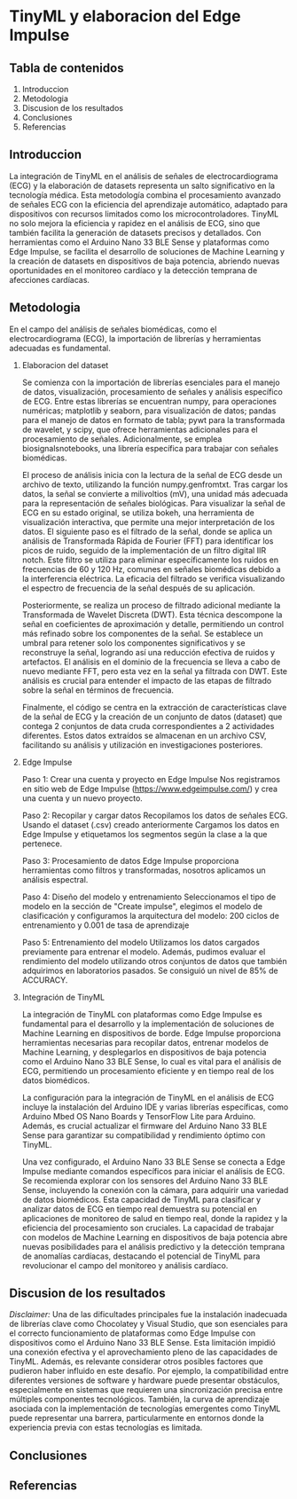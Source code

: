 # TinyML y elaboracion del Edge Impulse

## Tabla de contenidos
1. Introduccion
2. Metodologia
3. Discusion de los resultados
4. Conclusiones
5. Referencias

## Introduccion
La integración de TinyML en el análisis de señales de electrocardiograma (ECG) y la elaboración de datasets representa un salto significativo en la tecnología médica. Esta metodología combina el procesamiento avanzado de señales ECG con la eficiencia del aprendizaje automático, adaptado para dispositivos con recursos limitados como los microcontroladores. TinyML no solo mejora la eficiencia y rapidez en el análisis de ECG, sino que también facilita la generación de datasets precisos y detallados. Con herramientas como el Arduino Nano 33 BLE Sense y plataformas como Edge Impulse, se facilita el desarrollo de soluciones de Machine Learning y la creación de datasets en dispositivos de baja potencia, abriendo nuevas oportunidades en el monitoreo cardíaco y la detección temprana de afecciones cardíacas.

## Metodologia
En el campo del análisis de señales biomédicas, como el electrocardiograma (ECG), la importación de librerías y herramientas adecuadas es fundamental. 

1. Elaboracion del dataset

   Se comienza con la importación de librerías esenciales para el manejo de datos, visualización, procesamiento de señales y análisis específico de ECG. Entre estas librerías se encuentran numpy, para operaciones numéricas; matplotlib y seaborn, para visualización de datos; pandas para el manejo de datos en formato de tabla; pywt para la transformada de wavelet, y scipy, que ofrece herramientas adicionales para el procesamiento de señales. Adicionalmente, se emplea biosignalsnotebooks, una librería específica para trabajar con señales biomédicas.
   
   El proceso de análisis inicia con la lectura de la señal de ECG desde un archivo de texto, utilizando la función numpy.genfromtxt. Tras cargar los datos, la señal se convierte a milivoltios (mV), una unidad más adecuada para la representación de señales biológicas. Para visualizar la señal de ECG en su estado original, se utiliza bokeh, una herramienta de visualización interactiva, que permite una mejor interpretación de los datos. El siguiente paso es el filtrado de la señal, donde se aplica un análisis de Transformada Rápida de Fourier (FFT) para identificar los picos de ruido, seguido de la implementación de un filtro digital IIR notch. Este filtro se utiliza para eliminar específicamente los ruidos en frecuencias de 60 y 120 Hz, comunes en señales biomédicas debido a la interferencia eléctrica. La eficacia del filtrado se verifica visualizando el espectro de frecuencia de la señal después de su aplicación.
   
   Posteriormente, se realiza un proceso de filtrado adicional mediante la Transformada de Wavelet Discreta (DWT). Esta técnica descompone la señal en coeficientes de aproximación y detalle, permitiendo un control más refinado sobre los componentes de la señal. Se establece un umbral para retener solo los componentes significativos y se reconstruye la señal, logrando así una reducción efectiva de ruidos y artefactos. El análisis en el dominio de la frecuencia se lleva a cabo de nuevo mediante FFT, pero esta vez en la señal ya filtrada con DWT. Este análisis es crucial para entender el impacto de las etapas de filtrado sobre la señal en términos de frecuencia.
   
   Finalmente, el código se centra en la extracción de características clave de la señal de ECG y la creación de un conjunto de datos (dataset) que contega 2 conjuntos de data cruda correspondientes a 2 actividades diferentes. Estos datos extraídos se almacenan en un archivo CSV, facilitando su análisis y utilización en investigaciones posteriores.

2. Edge Impulse

   Paso 1: Crear una cuenta y proyecto en Edge Impulse
   Nos registramos en sitio web de Edge Impulse (https://www.edgeimpulse.com/) y crea una cuenta y un nuevo proyecto.

   Paso 2: Recopilar y cargar datos
   Recopilamos los datos de señales ECG. Usando el dataset (.csv) creado anteriormente
   Cargamos los datos en Edge Impulse y etiquetamos los segmentos según la clase a la que pertenece.

   Paso 3: Procesamiento de datos
   Edge Impulse proporciona herramientas como filtros y transformadas, nosotros aplicamos un análisis espectral.

   Paso 4: Diseño del modelo y entrenamiento
   Seleccionamos el tipo de modelo en la sección de "Create impulse", elegimos el modelo de clasificación y configuramos la arquitectura del modelo: 200 ciclos de entrenamiento y 0.001 de tasa de aprendizaje

   Paso 5: Entrenamiento del modelo
   Utilizamos los datos cargados previamente para entrenar el modelo. Además, pudimos evaluar el rendimiento del modelo utilizando otros conjuntos de datos que también adquirimos en laboratorios pasados. Se consiguió un nivel de 85% de ACCURACY.

4. Integración de TinyML

   La integración de TinyML con plataformas como Edge Impulse es fundamental para el desarrollo y la implementación de soluciones de Machine Learning en dispositivos de borde. Edge Impulse proporciona herramientas necesarias para recopilar datos, entrenar modelos de Machine Learning, y desplegarlos en dispositivos de baja potencia como el Arduino Nano 33 BLE Sense, lo cual es vital para el análisis de ECG, permitiendo un procesamiento eficiente y en tiempo real de los datos biomédicos.
   
   La configuración para la integración de TinyML en el análisis de ECG incluye la instalación del Arduino IDE y varias librerías específicas, como Arduino Mbed OS Nano Boards y TensorFlow Lite para Arduino. Además, es crucial actualizar el firmware del Arduino Nano 33 BLE Sense para garantizar su compatibilidad y rendimiento óptimo con TinyML.
   
   Una vez configurado, el Arduino Nano 33 BLE Sense se conecta a Edge Impulse mediante comandos específicos para iniciar el análisis de ECG. Se recomienda explorar con los sensores del Arduino Nano 33 BLE Sense, incluyendo la conexión con la cámara, para adquirir una variedad de datos biomédicos. Esta capacidad de TinyML para clasificar y analizar datos de ECG en tiempo real demuestra su potencial en aplicaciones de monitoreo de salud en tiempo real, donde la rapidez y la eficiencia del procesamiento son cruciales. La capacidad de trabajar con modelos de Machine Learning en dispositivos de baja potencia abre nuevas posibilidades para el análisis predictivo y la detección temprana de anomalías cardíacas, destacando el potencial de TinyML para revolucionar el campo del monitoreo y análisis cardíaco.

## Discusion de los resultados


*Disclaimer:* Una de las dificultades principales fue la instalación inadecuada de librerías clave como Chocolatey y Visual Studio, que son esenciales para el correcto funcionamiento de plataformas como Edge Impulse con dispositivos como el Arduino Nano 33 BLE Sense. Esta limitación impidió una conexión efectiva y el aprovechamiento pleno de las capacidades de TinyML. Además, es relevante considerar otros posibles factores que pudieron haber influido en este desafío. Por ejemplo, la compatibilidad entre diferentes versiones de software y hardware puede presentar obstáculos, especialmente en sistemas que requieren una sincronización precisa entre múltiples componentes tecnológicos. También, la curva de aprendizaje asociada con la implementación de tecnologías emergentes como TinyML puede representar una barrera, particularmente en entornos donde la experiencia previa con estas tecnologías es limitada.

## Conclusiones



## Referencias


